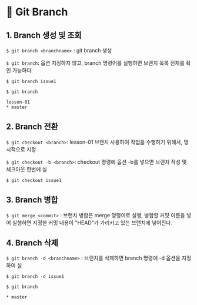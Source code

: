# 📄 Git Branch

## 1. Branch 생성 및 조회

`$ git branch <branchname>` : git branch 생성

`$ git branch`:  옵션 지정하지 않고, branch 명령어를 실행하면 브랜치 목록 전체를 확인 가능하다.

```text
$ git branch issue1

$ git branch

lesson-01
* master
```

## 2.  Branch 전환

`$ git checkout <branch>`: lesson-01 브랜치 사용하여 작업을 수행하기 위해서, 명시적으로 지정

`$ git checkout -b <branch>`: checkout 명령에 옵션 -b를 넣으면 브랜치 작성 및 체크아웃 한번에 실

```text
$ git checkout issue1
```

## 3. Branch 병합

`$ git merge <commit>` : 브랜치 병합은 merge 명령어로 실행, 병합할 커밋 이름을 넣어 실행하면 지정한 커밋 내용이 "HEAD"가 가리키고 있는 브랜치에 넣어진다.

## 4. Branch 삭제

`$ git branch -d <branchname>` : 브랜치를 삭제하면 branch 명령에 -d 옵션을 지정하여 실

```text
$ git branch -d issue1

$ git branch

* master
```

### 



